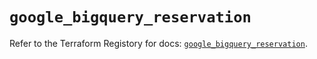 # `google_bigquery_reservation`

Refer to the Terraform Registory for docs: [`google_bigquery_reservation`](https://registry.terraform.io/providers/hashicorp/google/4.62.1/docs/resources/bigquery_reservation).
